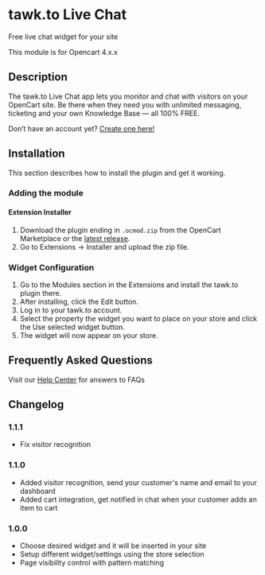 # tawk.to Live Chat

Free live chat widget for your site

This module is for Opencart 4.x.x

## Description

The tawk.to Live Chat app lets you monitor and chat with visitors on your OpenCart site. Be there when they need you with unlimited messaging, ticketing and your own Knowledge Base — all 100% FREE.

Don’t have an account yet? [Create one here!](https://tawk.to/?utm_source=opencart&utm_medium=link&utm_campaign=signup)

## Installation
This section describes how to install the plugin and get it working.

### Adding the module

#### Extension Installer
1. Download the plugin ending in `.ocmod.zip` from the OpenCart Marketplace or the [latest release](https://github.com/tawk/tawk-opencart4/releases).
2. Go to Extensions -> Installer and upload the zip file.

### Widget Configuration
1. Go to the Modules section in the Extensions and install the tawk.to plugin there.
2. After installing, click the Edit button.
3. Log in to your tawk.to account.
4. Select the property the widget you want to place on your store and click the Use selected widget button.
5. The widget will now appear on your store.

## Frequently Asked Questions
Visit our [Help Center](https://help.tawk.to/) for answers to FAQs

## Changelog

### 1.1.1
* Fix visitor recognition

### 1.1.0
* Added visitor recognition, send your customer's name and email to your dashboard
* Added cart integration, get notified in chat when your customer adds an item to cart

### 1.0.0
* Choose desired widget and it will be inserted in your site
* Setup different widget/settings using the store selection
* Page visibility control with pattern matching
